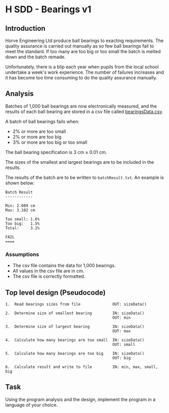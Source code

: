 # H SDD - Bearings v1


## Introduction

Horve Engineering Ltd produce ball bearings to exacting requirements.  The quality assurance is carried out manually as so few ball bearings fail to meet the standard.  If too many are too big or too small the batch is melted down and the batch remade.

Unfortunately, there is a blip each year when pupils from the local school undertake a week's work experience.  The number of failures increases and it has become too time consuming to do the quality assurance manually.


## Analysis

Batches of 1,000 ball bearings are now electronically measured, and the results of each ball bearing are stored in a csv file called [bearingsData.csv](assets/bearingsData.csv "Download file").

A batch of ball bearings fails when:

* 2% or more are too small
* 2% or more are too big
* 3% or more are too big or too small

The ball bearing specification is 3 cm ± 0.01 cm.

The sizes of the smallest and largest bearings are to be included in the results.

The results of the batch are to be written to `batchResult.txt`.  An example is shown below:

```
Batch Result
------------

Min: 2.089 cm
Max: 3.102 cm

Too small: 1.6%
Too big:   1.5%
Total:     3.1%

FAIL
====
```


### Assumptions

* The csv file contains the data for 1,000 bearings.
* All values in the csv file are in cm.
* The csv file is correctly formatted.


## Top level design (Pseudocode)

```
1.  Read bearings sizes from file              OUT: sizeData()

2.  Determine size of smallest bearing         IN: sizeData()
                                               OUT: min

3.  Determine size of largest bearing          IN: sizeData()
                                               OUT: max
											   
4.  Calculate how many bearings are too small  IN: sizeData()
                                               OUT: small
											   
5.  Calculate how many bearings are too big    IN: sizeData()
                                               OUT: big 
											  
6.  Calculate result and write to file         IN: min, max, small, big							  
```


## Task

Using the program analysis and the design, implement the program in a language of your choice.
